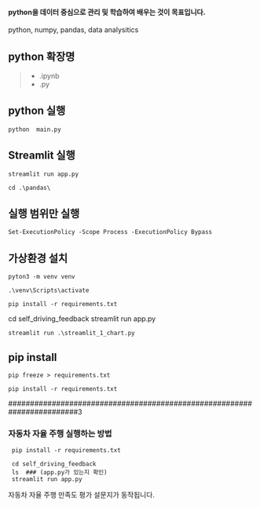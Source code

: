#### python을 데이터 중심으로 관리 및 학습하여 배우는 것이 목표입니다. 

python, numpy, pandas, data analysitics 


## python 확장명 

> - .ipynb 
> - .py 


## python 실행 

```
python  main.py 
```

## Streamlit 실행 

```
streamlit run app.py 
```

```
cd .\pandas\
```


## 실행 범위만 실행 
```
Set-ExecutionPolicy -Scope Process -ExecutionPolicy Bypass
```


## 가상환경 설치 
```
pyton3 -m venv venv 
```

```
.\venv\Scripts\activate
```

```
pip install -r requirements.txt 
```
cd self_driving_feedback
streamlit run app.py
```
streamlit run .\streamlit_1_chart.py
```

## pip install 

```
pip freeze > requirements.txt 
```
```
pip install -r requirements.txt 
```
########################################################################3

### 자동차 자율 주행 실행하는 방법 

```
 pip install -r requirements.txt  
```

```
 cd self_driving_feedback
 ls  ### (app.py가 있는지 확인) 
 streamlit run app.py
```

자동차 자율 주행 만족도 평가 설문지가 동작됩니다.  
